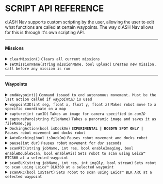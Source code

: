 # SCRIPT API REFERENCE
d.ASH Nav supports custom scripting by the user, allowing the user to edit what functions are called at certain waypoints. The way d.ASH Nav allows for this is through it's own scripting API.

---

#### Missions

<details>
 <summary><code>clearMission()</code> <code>Clears all current missions</code></summary>

<b>Parameters</b>

<table>
<tr>
<th>Name</th>
<th>description</th>
</tr>
<tr>
<td>N/A</td>
<td>N/A</td>
</tr>
</table>

</details>

<details>
 <summary><code>setMissionName(string missionName, bool upload)</code> <code>Creates new mission, call before any mission is run</code></summary>

<b>Parameters</b>

<table>
<tr>
<th>Name</th>
<th>description</th>
</tr>
<tr>
<td>missionName</td>
<td>Name of mission</td>
</tr>
<tr>
<td>upload</td>
<td>Upload status to cloud (Default: False)</td>
</tr>
</table>

</details>

---

#### Waypoints

<details>
 <summary><code>endWaypoint()</code> <code>Command issued to end autonomous movement. Must be the last action called if <i>waypoint3D</i> is used</code></summary>

<b>Parameters</b>

<table>
<tr>
<th>Name</th>
<th>description</th>
</tr>
<tr>
<td>N/A</td>
<td>N/A</td>
</tr>
</table>

</details>

<details>
 <summary><code>waypoint3D(int seg, float x, float y, float z)</code> <code>Makes robot move to a specific coordinate on a map</code></summary>

<b>Parameters</b>

<table>
<tr>
<th>Name</th>
<th>description</th>
</tr>
<tr>
<td>seg</td>
<td>Segment of path. Set as zero</td>
</tr>
<tr>
<td>x</td>
<td>X coordinate on the map</td>
</tr>
<tr>
<td>y</td>
<td>Y coordinate on the map</td>
</tr>
<tr>
<td>z</td>
<td>Z coordinate on the map (Height)</td>
</tr>
</table>

</details>

<details>
 <summary><code>capture(int camID)</code> <code>Takes an image for camera specified in <i>camID</i></code></summary>

<b>Parameters</b>

<table>
<tr>
<th>Name</th>
<th>description</th>
</tr>
<tr>
<td>camID</td>
<td>ID of camera used</td>
</tr>
</table>

</details>

<details>
 <summary><code>capturePano(string fileName)</code> <code>Takes a panoramic image and saves it as <i>fileName</i>.jpg</code></summary>

<b>Parameters</b>

<table>
<tr>
<th>Name</th>
<th>description</th>
</tr>
<tr>
<td>fileName</td>
<td>Name of file</td>
</tr>
</table>

</details>

<details>
 <summary><code>DockingAction(bool isDockOn)</code> <code><b>EXPERIMENTAL | BOSDYN SPOT ONLY | </b>Pauses robot movement and docks robot</code></summary>

<b>Parameters</b>

<table>
<tr>
<th>Name</th>
<th>description</th>
</tr>
<tr>
<td>isDockOn</td>
<td>If docking is supported on the robot</td>
</tr>
</table>

</details>

<details>
 <summary><code>AutoDocking(bool isDockOn)</code> <code>Pauses robot movement and docks robot</code></summary>

<b>Parameters</b>

<table>
<tr>
<th>Name</th>
<th>description</th>
</tr>
<tr>
<td>isDockOn</td>
<td>If docking is supported on the robot</td>
</tr>
</table>

</details>

<details>
 <summary><code>pause(int dur)</code> <code>Pauses robot movement for <i>dur</i> seconds</code></summary>

<b>Parameters</b>

<table>
<tr>
<th>Name</th>
<th>description</th>
</tr>
<tr>
<td>dur</td>
<td>Time in seconds to pause the robot for</td>
</tr>
</table>

</details>

<details>
 <summary><code>scanRTC(string jobName, int res, bool enableImaging, bool enableDoubleScan, bool enableVis)</code> <code>Sets robot to scan using Leica™ RTC360 at a selected waypoint</code></summary>

<b>Parameters</b>

<table>
<tr>
<th>Name</th>
<th>description</th>
</tr>
<tr>
<td>jobName</td>
<td>Name of scan job</td>
</tr>
<tr>
<td>res</td>
<td>Resolution of scan</td>
</tr>
<tr>
<td>enableImaging</td>
<td>Whether to scan with colour (imaging)</td>
</tr>
<tr>
<td>enableDoubleScan</td>
<td>Enable Leica™ Double scan</td>
</tr>
<tr>
<td>enableVis</td>
<td>Enable Leica™ Visual Inertial System</td>
</tr>
</table>

</details>

<details>
 <summary><code>scanBLK(string jobName, int res, int imgQly, bool stream)</code> <code>Sets robot to scan using Leica™ BLK360 at a selected waypoint</code></summary>

<b>Parameters</b>

<table>
<tr>
<th>Name</th>
<th>description</th>
</tr>
<tr>
<td>jobName</td>
<td>Name of scan job</td>
</tr>
<tr>
<td>res</td>
<td>Resolution of scan</td>
</tr>
<tr>
<td>imgQly</td>
<td>Image quality to scan at</td>
</tr>
<tr>
<td>stream</td>
<td>Enable streaming of files to d.ASH Xplorer</td>
</tr>
</table>

</details>

<details>
 <summary><code>scanARC(bool isStart)</code> <code>Sets robot to scan using Leica™ BLK ARC at a selected waypoint</code></summary>

<b>Parameters</b>

<table>
<tr>
<th>Name</th>
<th>description</th>
</tr>
<tr>
<td>isStart</td>
<td>Start or stop scanning</td>
</tr>
</table>

</details>
